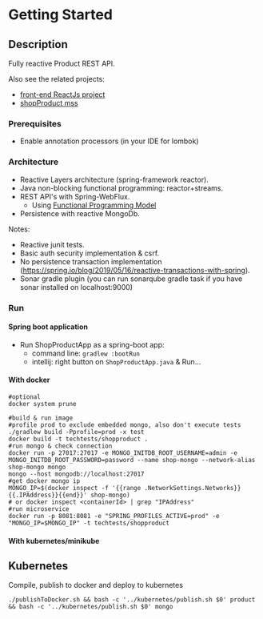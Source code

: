 # Getting Started

## Description

Fully reactive Product REST API.

Also see the related projects:
 
- [front-end ReactJs project](https://github.com/davidgfolch/shop-web)
- [shopProduct mss](https://github.com/davidgfolch/shopProduct)

### Prerequisites
- Enable annotation processors (in your IDE for lombok)

### Architecture
- Reactive Layers architecture (spring-framework reactor).
- Java non-blocking functional programming: reactor+streams.
- REST API's with Spring-WebFlux.
    - Using [Functional Programming Model](https://docs.spring.io/spring-framework/docs/5.0.0.BUILD-SNAPSHOT/spring-framework-reference/html/web-reactive.html#_functional_programming_model)
- Persistence with reactive MongoDb.

Notes:
- Reactive junit tests.
- Basic auth security implementation & csrf.
- No persistence transaction implementation (https://spring.io/blog/2019/05/16/reactive-transactions-with-spring).
- Sonar gradle plugin (you can run sonarqube gradle task if you have sonar installed on localhost:9000)
  
### Run
#### Spring boot application
- Run ShopProductApp as a spring-boot app:
    - command line: `gradlew :bootRun`
    - intellij: right button on `ShopProductApp.java` & Run...
#### With docker

```shell script
#optional
docker system prune

#build & run image
#profile prod to exclude embedded mongo, also don't execute tests
./gradlew build -Pprofile=prod -x test
docker build -t techtests/shopproduct .
#run mongo & check connection
docker run -p 27017:27017 -e MONGO_INITDB_ROOT_USERNAME=admin -e MONGO_INITDB_ROOT_PASSWORD=password --name shop-mongo --network-alias shop-mongo mongo
mongo --host mongodb://localhost:27017
#get docker mongo ip
MONGO_IP=$(docker inspect -f '{{range .NetworkSettings.Networks}}{{.IPAddress}}{{end}}' shop-mongo)
# or docker inspect <containerId> | grep "IPAddress"
#run microservice
docker run -p 8081:8081 -e "SPRING_PROFILES_ACTIVE=prod" -e "MONGO_IP=$MONGO_IP" -t techtests/shopproduct
```

#### With kubernetes/minikube

## Kubernetes
Compile, publish to docker and deploy to kubernetes

    ./publishToDocker.sh && bash -c '../kubernetes/publish.sh $0' product && bash -c '../kubernetes/publish.sh $0' mongo 
